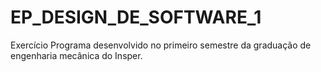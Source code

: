 # EP_DESIGN_DE_SOFTWARE_1
Exercício Programa desenvolvido no primeiro semestre da graduação de engenharia mecânica do Insper.
